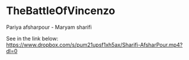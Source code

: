 # TheBattleOfVincenzo
Pariya afsharpour - Maryam sharifi

See in the link below:
https://www.dropbox.com/s/pum21upsf1xh5ax/Sharifi-AfsharPour.mp4?dl=0
